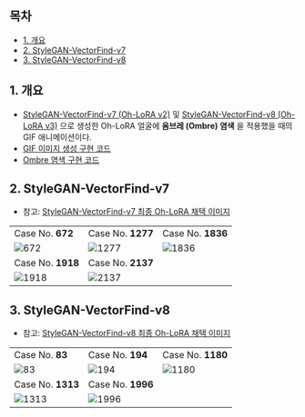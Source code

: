 ## 목차

* [1. 개요](#1-개요)
* [2. StyleGAN-VectorFind-v7](#2-stylegan-vectorfind-v7)
* [3. StyleGAN-VectorFind-v8](#3-stylegan-vectorfind-v8)

## 1. 개요

* [StyleGAN-VectorFind-v7 (Oh-LoRA v2)](../2025_05_02_OhLoRA_v2/stylegan/README.md#3-3-stylegan-finetune-v1-기반-핵심-속성값-변환-intermediate-w-vector-탐색-stylegan-vectorfind-v7) 및 [StyleGAN-VectorFind-v8 (Oh-LoRA v3)](../2025_05_26_OhLoRA_v3/stylegan/README.md#3-3-stylegan-finetune-v8-기반-핵심-속성값-변환-intermediate-w-vector-탐색-stylegan-vectorfind-v8) 으로 생성한 Oh-LoRA 얼굴에 **옴브레 (Ombre) 염색** 을 적용했을 때의 GIF 애니메이션이다.
* [GIF 이미지 생성 구현 코드](ombre/generate_gif.py)
* [Ombre 염색 구현 코드](ombre/generate_ombre_images.py)

## 2. StyleGAN-VectorFind-v7

* 참고: [StyleGAN-VectorFind-v7 최종 Oh-LoRA 채택 이미지](../2025_05_02_OhLoRA_v2/stylegan/stylegan_vectorfind_v7/final_OhLoRA_info.md)

|                                                                                          |                                                                                          |                                                                                          |
|------------------------------------------------------------------------------------------|------------------------------------------------------------------------------------------|------------------------------------------------------------------------------------------|
| Case No. **672**                                                                         | Case No. **1277**                                                                        | Case No. **1836**                                                                        |
| ![672](https://github.com/user-attachments/assets/d24e0543-95ca-4055-b5ee-2df5f0edc9ac)  | ![1277](https://github.com/user-attachments/assets/a4631838-c293-4b33-9d04-738c1dbbf40e) | ![1836](https://github.com/user-attachments/assets/9dd5c552-4274-4d17-a44a-32e966ebb004) |
| Case No. **1918**                                                                        | Case No. **2137**                                                                        |                                                                                          |
| ![1918](https://github.com/user-attachments/assets/dd7091e6-00bb-43aa-9360-e0bf986e3ba6) | ![2137](https://github.com/user-attachments/assets/1100a05c-32b2-4a4c-a4c9-4dd991034a12) |                                                                                          |

## 3. StyleGAN-VectorFind-v8

* 참고: [StyleGAN-VectorFind-v8 최종 Oh-LoRA 채택 이미지](../2025_05_26_OhLoRA_v3/stylegan/stylegan_vectorfind_v8/final_OhLoRA_info.md)

|                                                                                          |                                                                                          |                                                                                          |
|------------------------------------------------------------------------------------------|------------------------------------------------------------------------------------------|------------------------------------------------------------------------------------------|
| Case No. **83**                                                                          | Case No. **194**                                                                         | Case No. **1180**                                                                        |
| ![83](https://github.com/user-attachments/assets/6745b34d-855d-4bc8-9ca3-b04789686ce8)   | ![194](https://github.com/user-attachments/assets/77dc2604-23b4-4811-9cc9-138713a28295)  | ![1180](https://github.com/user-attachments/assets/bdcdff0d-d1bb-4555-9df4-8b9c55481ee8) |
| Case No. **1313**                                                                        | Case No. **1996**                                                                        |                                                                                          |
| ![1313](https://github.com/user-attachments/assets/07416692-ca60-4402-9590-99d308995386) | ![1996](https://github.com/user-attachments/assets/2c729dce-fc19-462b-96cb-632287dc6419) |                                                                                          |
